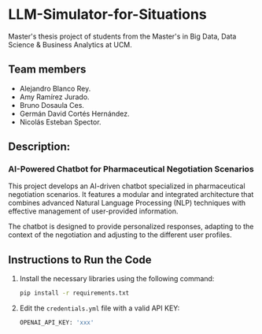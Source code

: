 # LLM-Simulator-for-Situations
Master's thesis project of students from the Master's in Big Data, Data Science &amp; Business Analytics at UCM.

## Team members
- Alejandro Blanco Rey.
- Amy Ramírez Jurado.
- Bruno Dosaula Ces.
- Germán David Cortés Hernández.
- Nicolás Esteban Spector.

## Description:

### AI-Powered Chatbot for Pharmaceutical Negotiation Scenarios

This project develops an AI-driven chatbot specialized in pharmaceutical negotiation scenarios. It features a modular and integrated architecture that combines advanced Natural Language Processing (NLP) techniques with effective management of user-provided information. 

The chatbot is designed to provide personalized responses, adapting to the context of the negotiation and adjusting to the different user profiles.

## Instructions to Run the Code

1. Install the necessary libraries using the following command:
   ```bash
   pip install -r requirements.txt
2. Edit the `credentials.yml` file with a valid API KEY:
   ```bash
   OPENAI_API_KEY: 'xxx'
